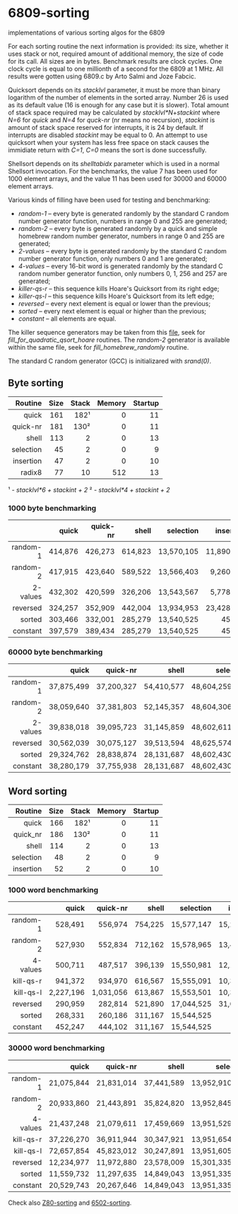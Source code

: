 # 6809-sorting
implementations of various sorting algos for the 6809

For each sorting routine the next information is provided:  its size, whether it uses stack or not, required amount of additional memory, the size of code for its call.  All sizes are in bytes.  Benchmark results are clock cycles.  One clock cycle is equal to one millionth of a second for the 6809 at 1 MHz.  All results were gotten using 6809.c by Arto Salmi and Joze Fabcic.

Quicksort depends on its *stacklvl* parameter, it must be more than binary logarithm of the number of elements in the sorted array.  Number 26 is used as its default value (16 is enough for any case but it is slower).  Total amount of stack space required may be calculated by *stacklvl\*N*+*stackint* where *N=6* for *quick* and *N=4* for *quck-nr* (nr means no recursion), *stackint* is amount of stack space reserved for interrupts, it is 24 by default.  If interrupts are disabled *stackint* may be equal to 0.  An attempt to use quicksort when your system has less free space on stack causes the immidiate return with *C=1*, *C=0* means the sort is done successfully.

Shellsort depends on its *shelltabidx* parameter which is used in a normal Shellsort invocation.  For the benchmarks, the value 7 has been used for 1000 element arrays, and the value 11 has been used for 30000 and 60000 element arrays.

Various kinds of filling have been used for testing and benchmarking:
  * *random-1* &ndash; every byte is generated randomly by the standard C random number generator function, numbers in range 0 and 255 are generated;
  * *random-2* &ndash; every byte is generated randomly by a quick and simple homebrew random number generator, numbers in range 0 and 255 are generated;
  * *2-values* &ndash; every byte is generated randomly by the standard C random number generator function, only numbers 0 and 1 are generated;
  * *4-values* &ndash; every 16-bit word is generated randomly by the standard C random number generator function, only numbers 0, 1, 256 and 257 are generated;
  * *killer-qs-r* &ndash; this sequence kills Hoare's Quicksort from its right edge;
  * *killer-qs-l* &ndash; this sequence kills Hoare's Quicksort from its left edge;
  * *reversed* &ndash; every next element is equal or lower than the previous;
  * *sorted* &ndash; every next element is equal or higher than the previous;
  * *constant* &ndash; all elements are equal.

The killer sequence generators may be taken from this [file](https://github.com/litwr2/research-of-sorting/blob/master/fillings.cpp), seek for *fill_for_quadratic_qsort_hoare* routines.  The *random-2* generator is available within the same file, seek for *fill_homebrew_randomly* routine.

The standard C random generator (GCC) is initializared with *srand(0)*.

## Byte sorting

Routine  | Size | Stack | Memory | Startup
--------:|-----:|------:|-------:|-------:
quick    |  161 |   182¹|      0 |      11
quick-nr |  181 |   130²|      0 |      11
shell    |  113 |     2 |      0 |      13
selection|   45 |     2 |      0 |       9
insertion|   47 |     2 |      0 |      10
radix8   |   77 |    10 |    512 |      13

¹ - *stacklvl\*6 + stackint + 2*
² - *stacklvl\*4 + stackint + 2*

### 1000 byte benchmarking

  &nbsp; |    quick | quick-nr|   shell |  selection |  insertion | radix8
--------:|---------:|--------:|--------:|-----------:|-----------:|-------:
random-1 |  414,876 | 426,273 | 614,823 | 13,570,105 | 11,890,464 |  81,557
random-2 |  417,915 | 423,640 | 589,522 | 13,566,403 |  9,260,526 |  81,557
2-values |  432,302 | 420,599 | 326,206 | 13,543,567 |  5,778,896 |  81,581
reversed |  324,257 | 352,909 | 442,004 | 13,934,953 | 23,428,030 |  81,557
sorted   |  303,466 | 332,001 | 285,279 | 13,540,525 |     45,001 |  81,557
constant |  397,579 | 389,434 | 285,279 | 13,540,525 |     45,001 |  81,593

### 60000 byte benchmarking

  &nbsp; |    quick | quick-nr |    shell |    selection |     insertion |  radix8 
--------:|---------:|---------:|---------:|-------------:|--------------:|--------:
random-1 |37,875,499|37,200,327|54,410,577|48,604,259,341| 42,120,340,195|4,329,785
random-2 |38,059,640|37,381,803|52,145,357|48,604,306,471| 42,068,605,691|4,330,745
2-values |39,838,018|39,095,723|31,145,859|48,602,611,093| 21,058,278,682|4,332,353
reversed |30,562,039|30,075,127|39,513,594|48,625,574,707| 84,270,682,710|4,329,785
sorted   |29,324,762|28,838,874|28,131,687|48,602,430,025|      2,700,001|4,329,785
constant |38,280,179|37,755,938|28,131,687|48,602,430,025|      2,700,001|4,332,365

## Word sorting

Routine  | Size | Stack | Memory | Startup
--------:|-----:|------:|-------:|-------:
quick    |  166 |   182¹|      0 |      11
quick_nr |  186 |   130²|      0 |      11
shell    |  114 |     2 |      0 |      13
selection|   48 |     2 |      0 |       9
insertion|   52 |     2 |      0 |      10

### 1000 word benchmarking

  &nbsp; |   quick | quick-nr|   shell | selection | insertion 
--------:|--------:|--------:|--------:|----------:|----------:
random-1 |  528,491|  556,974|  754,225| 15,577,147| 15,266,405
random-2 |  527,930|  552,834|  712,162| 15,578,965| 13,499,185
4-values |  500,711|  487,517|  396,139| 15,550,981| 12,149,599
kill-qs-r|  941,372|  934,970|  616,567| 15,555,091| 10,386,242
kill-qs-l|2,227,196|1,031,056|  613,867| 15,553,501| 10,386,103
reversed |  290,959|  282,814|  521,890| 17,044,525| 31,003,012
sorted   |  268,331|  260,186|  311,167| 15,544,525|     48,997
constant |  452,247|  444,102|  311,167| 15,544,525|     48,997

### 30000 word benchmarking

  &nbsp; |     quick |  quick-nr |    shell |    selection |    insertion 
--------:|----------:|----------:|---------:|-------------:|-------------:
random-1 | 21,075,844| 21,831,014|37,441,589|13,952,910,949|13,964,986,018
random-2 | 20,933,860| 21,443,891|35,824,820|13,952,845,117|13,937,815,243
4-values | 21,437,248| 21,079,611|17,459,669|13,951,529,755|10,599,299,071
kill-qs-r| 37,226,270| 36,911,944|30,347,921|13,951,654,177| 9,301,524,790
kill-qs-l| 72,657,854| 45,823,012|30,247,891|13,951,605,001| 9,301,524,651
reversed | 12,234,977| 11,972,880|23,578,009|15,301,335,025|27,900,090,012
sorted   | 11,559,732| 11,297,635|14,849,043|13,951,335,025|     1,469,997
constant | 20,529,743| 20,267,646|14,849,043|13,951,335,025|     1,469,997

Check also [Z80-sorting](https://github.com/litwr2/Z80-sorting) and [6502-sorting](https://github.com/litwr2/6502-sorting).
